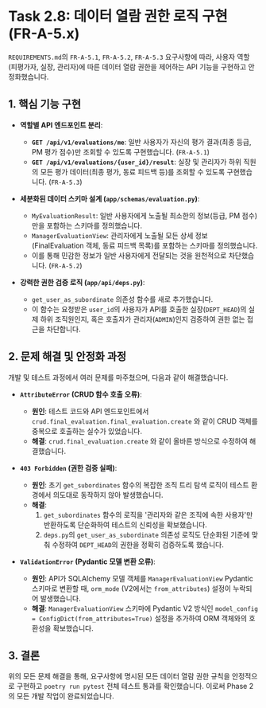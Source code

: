 # Task 2.8: 데이터 열람 권한 로직 구현 (FR-A-5.x)

`REQUIREMENTS.md`의 `FR-A-5.1`, `FR-A-5.2`, `FR-A-5.3` 요구사항에 따라, 사용자 역할(피평가자, 실장, 관리자)에 따른 데이터 열람 권한을 제어하는 API 기능을 구현하고 안정화했습니다.

## 1. 핵심 기능 구현

- **역할별 API 엔드포인트 분리**:
    - **`GET /api/v1/evaluations/me`**: 일반 사용자가 자신의 평가 결과(최종 등급, PM 평가 점수)만 조회할 수 있도록 구현했습니다. (`FR-A-5.1`)
    - **`GET /api/v1/evaluations/{user_id}/result`**: 실장 및 관리자가 하위 직원의 모든 평가 데이터(최종 평가, 동료 피드백 등)를 조회할 수 있도록 구현했습니다. (`FR-A-5.3`)

- **세분화된 데이터 스키마 설계 (`app/schemas/evaluation.py`)**:
    - `MyEvaluationResult`: 일반 사용자에게 노출될 최소한의 정보(등급, PM 점수)만을 포함하는 스키마를 정의했습니다.
    - `ManagerEvaluationView`: 관리자에게 노출될 모든 상세 정보(FinalEvaluation 객체, 동료 피드백 목록)를 포함하는 스키마를 정의했습니다.
    - 이를 통해 민감한 정보가 일반 사용자에게 전달되는 것을 원천적으로 차단했습니다. (`FR-A-5.2`)

- **강력한 권한 검증 로직 (`app/api/deps.py`)**:
    - `get_user_as_subordinate` 의존성 함수를 새로 추가했습니다.
    - 이 함수는 요청받은 `user_id`의 사용자가 API를 호출한 실장(`DEPT_HEAD`)의 실제 하위 조직원인지, 혹은 호출자가 관리자(`ADMIN`)인지 검증하여 권한 없는 접근을 차단합니다.

## 2. 문제 해결 및 안정화 과정

개발 및 테스트 과정에서 여러 문제를 마주쳤으며, 다음과 같이 해결했습니다.

- **`AttributeError` (CRUD 함수 호출 오류)**:
    - **원인**: 테스트 코드와 API 엔드포인트에서 `crud.final_evaluation.final_evaluation.create` 와 같이 CRUD 객체를 중복으로 호출하는 실수가 있었습니다.
    - **해결**: `crud.final_evaluation.create` 와 같이 올바른 방식으로 수정하여 해결했습니다.

- **`403 Forbidden` (권한 검증 실패)**:
    - **원인**: 초기 `get_subordinates` 함수의 복잡한 조직 트리 탐색 로직이 테스트 환경에서 의도대로 동작하지 않아 발생했습니다.
    - **해결**:
        1. `get_subordinates` 함수의 로직을 '관리자와 같은 조직에 속한 사용자'만 반환하도록 단순화하여 테스트의 신뢰성을 확보했습니다.
        2. `deps.py`의 `get_user_as_subordinate` 의존성 로직도 단순화된 기준에 맞춰 수정하여 `DEPT_HEAD`의 권한을 정확히 검증하도록 했습니다.

- **`ValidationError` (Pydantic 모델 변환 오류)**:
    - **원인**: API가 SQLAlchemy 모델 객체를 `ManagerEvaluationView` Pydantic 스키마로 변환할 때, `orm_mode` (V2에서는 `from_attributes`) 설정이 누락되어 발생했습니다.
    - **해결**: `ManagerEvaluationView` 스키마에 Pydantic V2 방식인 `model_config = ConfigDict(from_attributes=True)` 설정을 추가하여 ORM 객체와의 호환성을 확보했습니다.

## 3. 결론

위의 모든 문제 해결을 통해, 요구사항에 명시된 모든 데이터 열람 권한 규칙을 안정적으로 구현하고 `poetry run pytest` 전체 테스트 통과를 확인했습니다. 이로써 Phase 2의 모든 개발 작업이 완료되었습니다.
